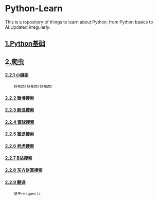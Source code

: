 # Python-Learn
This is a repository of things to learn about Python, from Python basics to AI.Updated irregularly.

## [1.Python基础](1.Python基础)

## [2.爬虫](2.爬虫)   
#### [2.2.1 小姐姐](2.爬虫/小姐姐)
        好东西!好东西!好东西!
#### [2.2.2 微博搜索](2.爬虫/微博搜索)
#### [2.2.3 新浪搜索](2.爬虫/新浪搜索)
#### [2.2.4 雪球搜索](2.爬虫/雪球搜索)
#### [2.2.5 富途搜索](2.爬虫/富途搜索)
#### [2.2.6 老虎搜索](2.爬虫/老虎搜索)
#### [2.2.7 B站搜索](2.爬虫/B站搜索)
#### [2.2.8 东方财富搜索](2.爬虫/东方财富搜索)

#### [2.2.9 翻译](2.爬虫/翻译)
        基于resquests